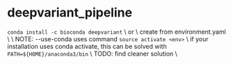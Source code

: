 # deepvariant_pipeline

`conda install -c bioconda deepvariant`	\\
or \\
create from environment.yaml \\
\\
NOTE: --use-conda uses command `source activate <env>` \\
if your installation uses conda activate, this can be solved with `PATH=${HOME}/anaconda3/bin` \\
TODO: find cleaner solution \\

